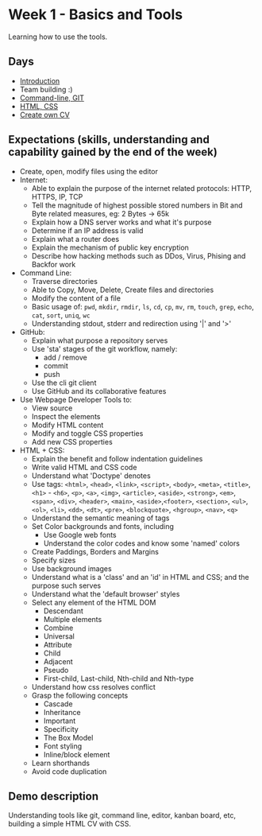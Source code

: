 # Week 1 - Basics and Tools
Learning how to use the tools.

## Days
 - [Introduction](1-introduction)
 - Team building :)
 - [Command-line, GIT](3-command-line)
 - [HTML, CSS](4-html-css)
 - [Create own CV](5-cv)

## Expectations (skills, understanding and capability gained by the end of the week)
 - Create, open, modify files using the editor
 - Internet:
   - Able to explain the purpose of the internet related protocols: HTTP, HTTPS, IP, TCP
   - Tell the magnitude of highest possible stored numbers in Bit and Byte related measures, eg: 2 Bytes -> 65k
   - Explain how a DNS server works and what it's purpose
   - Determine if an IP address is valid
   - Explain what a router does
   - Explain the mechanism of public key encryption
   - Describe how hacking methods such as DDos, Virus, Phising and Backfor work
 - Command Line:
   - Traverse directories
   - Able to Copy, Move, Delete, Create files and directories
   - Modify the content of a file
   - Basic usage of: `pwd`, `mkdir`, `rmdir`, `ls`, `cd`, `cp`, `mv`, `rm`, `touch`, `grep`, `echo`, `cat`, `sort`, `uniq`, `wc`
   - Understanding stdout, stderr and redirection using '|' and '>'
 - GitHub:
   - Explain what purpose a repository serves
   - Use 'sta' stages of the git workflow, namely:
     - add / remove 
     - commit
     - push
   - Use the cli git client
   - Use GitHub and its collaborative features
 - Use Webpage Developer Tools to:
   - View source
   - Inspect the elements
   - Modify HTML content 
   - Modify and toggle CSS properties
   - Add new CSS properties
 - HTML + CSS:
   - Explain the benefit and follow indentation guidelines
   - Write valid HTML and CSS code
   - Understand what 'Doctype' denotes
   - Use tags: `<html>`, `<head>`, `<link>`, `<script>`, `<body>`, `<meta>`, `<title>`, `<h1>` - `<h6>`, `<p>`, `<a>`, `<img>`, `<article>`, `<aside>`, `<strong>`, `<em>`, `<span>`, `<div>`, `<header>`, `<main>`, `<aside>`,`<footer>`, `<section>`, `<ul>`, `<ol>`, `<li>`, `<dd>`, `<dt>`, `<pre>`, `<blockquote>`, `<hgroup>`, `<nav>`, `<q>`
   - Understand the semantic meaning of tags
   - Set Color backgrounds and fonts, including
     - Use Google web fonts
     - Understand the color codes and know some 'named' colors
   - Create Paddings, Borders and Margins
   - Specify sizes
   - Use background images
   - Understand what is a 'class' and an 'id' in HTML and CSS; and the purpose such serves
   - Understand what the 'default browser' styles
   - Select any element of the HTML DOM
     - Descendant
     - Multiple elements
     - Combine
     - Universal
     - Attribute
     - Child
     - Adjacent
     - Pseudo
     - First-child, Last-child, Nth-child and Nth-type
   - Understand how css resolves conflict
   - Grasp the following concepts
     - Cascade
     - Inheritance
     - Important
     - Specificity
     - The Box Model
     - Font styling
     - Inline/block element
   - Learn shorthands
   - Avoid code duplication

## Demo description
Understanding tools like git, command line, editor, kanban board, etc, building a simple HTML CV with CSS.
